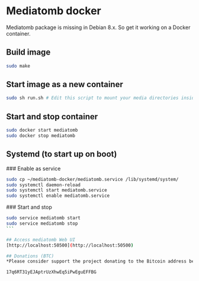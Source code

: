 # Mediatomb docker

Mediatomb package is missing in Debian 8.x. So get it working on a Docker container.

## Build image
```bash
sudo make
```

## Start image as a new container
```bash
sudo sh run.sh # Edit this script to mount your media directories inside container.
```

## Start and stop container
```bash
sudo docker start mediatomb
sudo docker stop mediatomb
```

## Systemd (to start up on boot)

### Enable as service
```bash
sudo cp ~/mediatomb-docker/mediatomb.service /lib/systemd/system/
sudo systemctl daemon-reload
sudo systemctl start mediatomb.service
sudo systemctl enable mediatomb.service
```

### Start and stop
````bash
sudo service mediatomb start
sudo service mediatomb stop
```

## Access mediatomb Web UI
[http://localhost:50500](http://localhost:50500)

## Donations (BTC)
*Please consider support the project donating to the Bitcoin address below:*

17q6RT31yEJAptrUzXhwEq5iPwEguEFFBG
